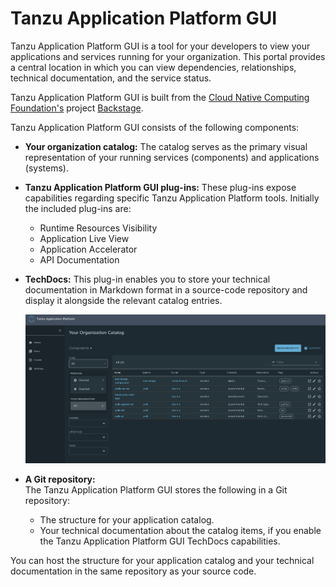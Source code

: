 # Tanzu Application Platform GUI

Tanzu Application Platform GUI is a tool for your developers to view your
applications and services running for your organization.
This portal provides a central location in which you can view dependencies, relationships, technical
documentation, and the service status.

Tanzu Application Platform GUI is built from the
[Cloud Native Computing Foundation's](https://www.cncf.io/) project [Backstage](https://backstage.io/).

Tanzu Application Platform GUI consists of the following components:

* **Your organization catalog:**
  The catalog serves as the primary visual representation of your running services (components) and
  applications (systems).

* **Tanzu Application Platform GUI plug-ins:**
  These plug-ins expose capabilities regarding specific Tanzu Application Platform tools.
  Initially the included plug-ins are:

  * Runtime Resources Visibility
  * Application Live View
  * Application Accelerator
  * API Documentation

* **TechDocs:**
  This plug-in enables you to store your technical documentation in Markdown format in a source-code
  repository and display it alongside the relevant catalog entries.

  ![Screenshot of a Tanzu Application Platform catalog displayed within the Tanzu Application Platform GUI.](images/tap-gui-catalog.png)

* **A Git repository:**  
  The Tanzu Application Platform GUI stores the following in a Git repository:

  * The structure for your application catalog.
  * Your technical documentation about the catalog items, if you enable the Tanzu Application Platform GUI TechDocs capabilities.

You can host the structure for your application catalog and your technical documentation in the same
repository as your source code.
